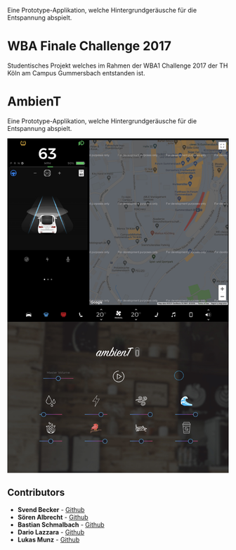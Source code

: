 Eine Prototype-Applikation, welche Hintergrundgeräusche für die Entspannung abspielt.  
# WBA Finale Challenge 2017
Studentisches Projekt welches im Rahmen der WBA1 Challenge 2017 der TH Köln am Campus Gummersbach entstanden ist.

# AmbienT
Eine Prototype-Applikation, welche Hintergrundgeräusche für die Entspannung abspielt.  

![AmbienT Tesla Screen](https://github.com/dariola/finalchallenge2017/blob/681c7c3b11af12e616767576fdf4d3bd283dc048/TeslaScreen.jpeg?raw=true)
 
## Contributors 
* **Svend Becker** - [Github](https://github.com/svendb96)
* **Sören Albrecht** - [Github](https://github.com/soealbrecht)
* **Bastian Schmalbach** - [Github](https://github.com/bschmalb)
* **Dario Lazzara** - [Github](https://github.com/dariola)
* **Lukas Munz** - [Github](https://github.com/lmunz)

